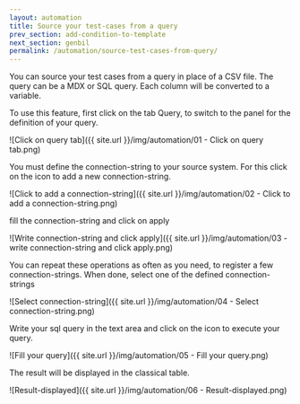 ```yaml
---
layout: automation
title: Source your test-cases from a query
prev_section: add-condition-to-template
next_section: genbil
permalink: /automation/source-test-cases-from-query/
---
```

You can source your test cases from a query in place of a CSV file. The query can be a MDX or SQL query. Each column will be converted to a variable.

To use this feature, first click on the tab Query, to switch to the panel for the definition of your query.

![Click on query tab]({{ site.url }}/img/automation/01 - Click on query tab.png)

You must define the connection-string to your source system. For this click on the icon to add a new connection-string.

![Click to add a connection-string]({{ site.url }}/img/automation/02 - Click to add a connection-string.png)

fill the connection-string and click on apply

![Write connection-string and click apply]({{ site.url }}/img/automation/03 - write connection-string and click apply.png)

You can repeat these operations as often as you need, to register a few connection-strings. When done, select one of the defined connection-strings

![Select connection-string]({{ site.url }}/img/automation/04 - Select connection-string.png)

Write your sql query in the text area and click on the icon to execute your query.

![Fill your query]({{ site.url }}/img/automation/05 - Fill your query.png)

The result will be displayed in the classical table.

![Result-displayed]({{ site.url }}/img/automation/06 - Result-displayed.png)
